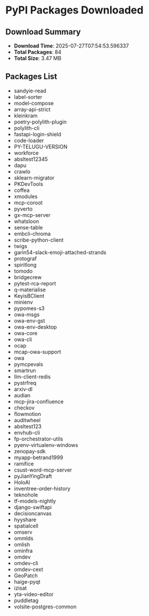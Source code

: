 # PyPI Packages Downloaded

## Download Summary
- **Download Time**: 2025-07-27T07:54:53.596337
- **Total Packages**: 84
- **Total Size**: 3.47 MB

## Packages List
- sandyie-read
- label-sorter
- model-compose
- array-api-strict
- kleinkram
- poetry-polylith-plugin
- polylith-cli
- fastapi-login-shield
- code-loader
- PY-TELUGU-VERSION
- workforce
- absltest12345
- dapu
- crawlo
- sklearn-migrator
- PKDevTools
- coffea
- xmodules
- mcp-coroot
- pyverto
- gx-mcp-server
- whatsloon
- sense-table
- embcli-chroma
- scribe-python-client
- twigs
- garin54-slack-emoji-attached-strands
- protograf
- spiritlong
- tomodo
- bridgecrew
- pytest-rca-report
- q-materialise
- KeyisBClient
- minienv
- pypomes-s3
- owa-msgs
- owa-env-gst
- owa-env-desktop
- owa-core
- owa-cli
- ocap
- mcap-owa-support
- owa
- pymcpevals
- smartrun
- llm-client-redis
- pystrfreq
- arxiv-dl
- audian
- mcp-jira-confluence
- checkov
- flowmotion
- auditwheel
- absltest123
- envhub-cli
- fp-orchestrator-utils
- pyenv-virtualenv-windows
- zenopay-sdk
- myapp-betrand1999
- ramifice
- csust-word-mcp-server
- pyJianYingDraft
- HoloAI
- inventree-order-history
- teknohole
- tf-models-nightly
- django-swiftapi
- decisioncanvas
- hyyshare
- spatialcell
- omserv
- ommlds
- omlish
- ominfra
- omdev
- omdev-cli
- omdev-cext
- GeoPatch
- haige-pyqt
- izisat
- yta-video-editor
- puddletag
- volsite-postgres-common
